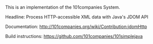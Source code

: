 This is an implementation of the 101companies System.

Headline: Process HTTP-accessible XML data with Java's JDOM API

Documentation: http://101companies.org/wiki/Contribution:jdomHttp

Build instructions: https://github.com/101companies/101simplejava

